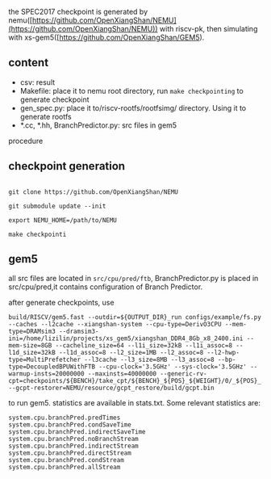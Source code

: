 the SPEC2017 checkpoint is generated by nemu([https://github.com/OpenXiangShan/NEMU](https://github.com/OpenXiangShan/NEMU)) with riscv-pk, then simulating with xs-gem5([https://github.com/OpenXiangShan/GEM5).

## content

- csv: result
- Makefile: place it to nemu root directory, run `make checkpointing` to generate checkpoint
- gen_spec.py: place it to/riscv-rootfs/rootfsimg/ directory. Using it to generate rootfs
- *.cc, *.hh, BranchPredictor.py: src files in gem5

procedure

## checkpoint generation

```

git clone https://github.com/OpenXiangShan/NEMU

git submodule update --init

export NEMU_HOME=/path/to/NEMU

make checkpointi
```

## gem5

all src files are located in `src/cpu/pred/ftb`, BranchPredictor.py is placed in src/cpu/pred,it contains configuration of Branch Predictor.

after generate checkpoints, use

```
build/RISCV/gem5.fast --outdir=${OUTPUT_DIR}_run configs/example/fs.py --caches --l2cache --xiangshan-system --cpu-type=DerivO3CPU --mem-type=DRAMsim3 --dramsim3-ini=/home/lizilin/projects/xs_gem5/xiangshan_DDR4_8Gb_x8_2400.ini --mem-size=8GB --cacheline_size=64 --l1i_size=32kB --l1i_assoc=8 --l1d_size=32kB --l1d_assoc=8 --l2_size=1MB --l2_assoc=8 --l2-hwp-type=MultiPrefetcher --l3cache --l3_size=8MB --l3_assoc=8 --bp-type=DecoupledBPUWithFTB --cpu-clock='3.5GHz' --sys-clock='3.5GHz' --warmup-insts=20000000 --maxinsts=40000000 --generic-rv-cpt=checkpoints/${BENCH}/take_cpt/${BENCH}_${POS}_${WEIGHT}/0/_${POS}_.gz --gcpt-restorer=NEMU/resource/gcpt_restore/build/gcpt.bin
```

to run gem5. statistics are available in stats.txt. Some relevant statistics are:

```
system.cpu.branchPred.predTimes
system.cpu.branchPred.condSaveTime
system.cpu.branchPred.indirectSaveTime
system.cpu.branchPred.noBranchStream
system.cpu.branchPred.indirectStream
system.cpu.branchPred.directStream
system.cpu.branchPred.condStream
system.cpu.branchPred.allStream
```

